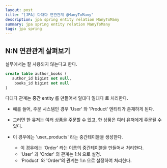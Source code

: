 ```yaml
---
layout: post
title: "[JPA] 다대다 연관관계 @ManyToMany"
description: jpa spring entity relation ManyToMany
summary: jpa spring entity relation ManyToMany
tags: jpa spring
---
```


## N:N 연관관계 살펴보기

실무에서는 잘 사용되지 않는다고 한다.

```sql
create table author_books (
   author_id bigint not null,
    books_id bigint not null
)
```

다대다 관계는 중간 entity 를 만들어서 일대다 일대다 로 처리한다.

- 예를 들어, 주문 시스템인 경우 'User' 와 'Product' 엔티티가 존재하게 된다.
- 그러면 한 유저는 여러 상품을 주문할 수 있고, 한 상품은 여러 유저에게 주문될 수 있다.

- 이 경우에는 'user_products' 라는 중간테이블을 생성한다.
  - 이 경우에는 'Order' 라는 이름의 중간테이블을 만들어서 처리한다.
  - 'User' 과 'Order' 의 관계는 1:N 으로 설정.
  - 'Product' 와 'Order'의 관계는 1:n 으로 설정하여 처리한다.
